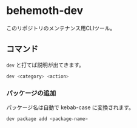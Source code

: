 # behemoth-dev

このリポジトリのメンテナンス用CLIツール。

## コマンド

```dev``` と打てば説明が出てきます。

```bash
dev <category> <action>
```

### パッケージの追加

パッケージ名は自動で kebab-case に変換されます。

```bash
dev package add <package-name>
```
